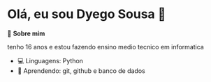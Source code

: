 # Olá, eu sou Dyego Sousa 👋

🚀 **Sobre mim**  

tenho 16 anos e estou fazendo ensino medio tecnico em informatica
- 💻 Linguagens: Python
- 🌱 Aprendendo: git, github e banco de dados